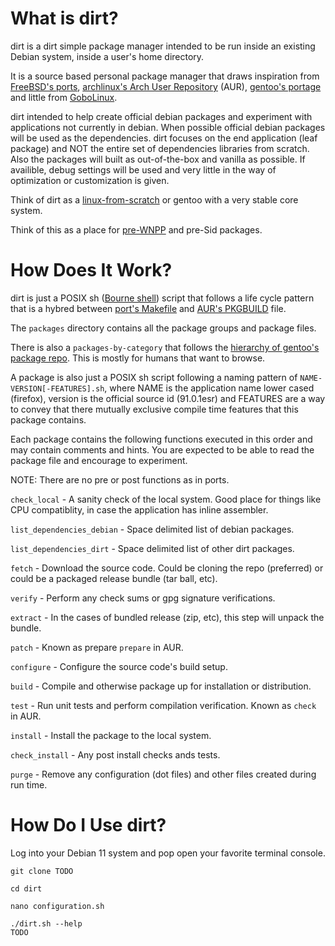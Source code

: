 # What is dirt?

dirt is a dirt simple package manager intended to be run inside an existing Debian system, inside a user's home directory.
 
It is a source based personal package manager that draws inspiration from [FreeBSD's ports](https://www.freshports.org), [archlinux's Arch User Repository]() (AUR), [gentoo's portage](https://packages.gentoo.org) and little from [GoboLinux](https://gobolinux.org).

dirt intended to help create official debian packages and experiment with applications not currently in debian.  When possible official debian packages will be used as the dependencies.  dirt focuses on the end application (leaf package) and NOT the entire set of dependencies libraries from scratch.  Also the packages will built as out-of-the-box and vanilla as possible.  If availible, debug settings will be used and very little in the way of optimization or customization is given.

Think of dirt as a [linux-from-scratch](https://www.linuxfromscratch.org/) or gentoo with a very stable core system.

Think of this as a place for [pre-WNPP](https://www.debian.org/devel/wnpp/) and pre-Sid packages.

# How Does It Work?

dirt is just a POSIX sh ([Bourne shell](https://en.wikipedia.org/wiki/Bourne_shell)) script that follows a life cycle pattern that is a hybred between [port's Makefile](https://docs.freebsd.org/en/books/porters-handbook/order/#porting-order-targets) and [AUR's PKGBUILD](https://wiki.archlinux.org/title/PKGBUILD) file.

The `packages` directory contains all the package groups and package files.

There is also a `packages-by-category` that follows the [hierarchy of gentoo's package repo](https://gitweb.gentoo.org/repo/gentoo.git/tree/).  This is mostly for humans that want to browse.

A package is also just a POSIX sh script following a naming pattern of `NAME-VERSION[-FEATURES].sh`, where NAME is the application name lower cased (firefox), version is the official source id (91.0.1esr) and FEATURES are a way to convey that there mutually exclusive compile time features that this package contains.

Each package contains the following functions executed in this order and may contain comments and hints.  You are expected to be able to read the package file and encourage to experiment.

NOTE: There are no pre or post functions as in ports.

`check_local` - A sanity check of the local system.  Good place for things like CPU compatiblity, in case the application has inline assembler.

`list_dependencies_debian` - Space delimited list of debian packages.

`list_dependencies_dirt` - Space delimited list of other dirt packages.

`fetch` - Download the source code.  Could be cloning the repo (preferred) or could be a packaged release bundle (tar ball, etc).

`verify` - Perform any check sums or gpg signature verifications.

`extract` - In the cases of bundled release (zip, etc), this step will unpack the bundle.

`patch` - Known as prepare `prepare` in AUR.

`configure` - Configure the source code's build setup.

`build` - Compile and otherwise package up for installation or distribution.

`test` - Run unit tests and perform compilation verification.  Known as `check` in AUR.

`install` - Install the package to the local system.

`check_install` - Any post install checks ands tests.

`purge` - Remove any configuration (dot files) and other files created during run time.


# How Do I Use dirt?

Log into your Debian 11 system and pop open your favorite terminal console.

```shell
git clone TODO

cd dirt

nano configuration.sh

./dirt.sh --help
TODO
```


